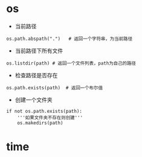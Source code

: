 # os

- 当前路径
```buildoutcfg
os.path.abspath(".")   # 返回一个字符串，为当前路径
```
- 当前路径下所有文件
```buildoutcfg
os.listdir(path) # 返回一个文件列表，path为自己的路径
```

- 检查路径是否存在

```buildoutcfg
os.path.exists(path)  # 返回一个布尔值
```

- 创建一个文件夹
```buildoutcfg
if not os.path.exists(path):
    '''如果文件夹不存在则创建'''
    os.makedirs(path)
```

# time



